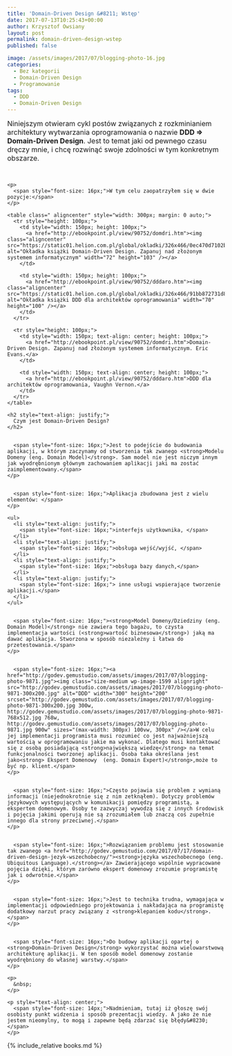 ```yaml
---
title: 'Domain-Driven Design &#8211; Wstęp'
date: 2017-07-13T10:25:43+00:00
author: Krzysztof Owsiany
layout: post
permalink: domain-driven-design-wstep
published: false

image: /assets/images/2017/07/blogging-photo-16.jpg
categories:
  - Bez kategorii
  - Domain-Driven Design
  - Programowanie
tags:
  - DDD
  - Domain-Driven Design
---
```

<div id="dslc-theme-content">
  <div id="dslc-theme-content-inner">
    <p>
      <span style="font-size: 16px;">Niniejszym otwieram cykl postów związanych z rozkminianiem architektury wytwarzania oprogramowania o nazwie <strong>DDD => Domain-Driven Design</strong>. Jest to temat jaki od pewnego czasu dręczy mnie, i chcę rozwinąć swoje zdolności w tym konkretnym obszarze.</span>
    </p>
    <!--break-->
    <p>
      &nbsp;
    </p>
    
    <p>
      <span style="font-size: 16px;">W tym celu zaopatrzyłem się w dwie pozycje:</span>
    </p>
    
    <table class=" aligncenter" style="width: 300px; margin: 0 auto;">
      <tr style="height: 100px;">
        <td style="width: 150px; height: 100px;">
          <a href="http://ebookpoint.pl/view/90752/domdri.htm"><img class="aligncenter" src="https://static01.helion.com.pl/global/okladki/326x466/0ec470d7102b93516012ee4849dc3a41,domdri.jpg" alt="Okładka książki Domain-Driven Design. Zapanuj nad złożonym systemem informatycznym" width="72" height="103" /></a>
        </td>
        
        <td style="width: 150px; height: 100px;">
          <a href="http://ebookpoint.pl/view/90752/dddaro.htm"><img class="aligncenter" src="https://static01.helion.com.pl/global/okladki/326x466/91bb872731d822a7c801afc2b4e9b8cc,dddaro.jpg" alt="Okładka książki DDD dla architektów oprogramowania" width="70" height="100" /></a>
        </td>
      </tr>
      
      <tr style="height: 100px;">
        <td style="width: 150px; text-align: center; height: 100px;">
          <a href="http://ebookpoint.pl/view/90752/domdri.htm">Domain-Driven Design. Zapanuj nad złożonym systemem informatycznym. Eric Evans.</a>
        </td>
        
        <td style="width: 150px; text-align: center; height: 100px;">
          <a href="http://ebookpoint.pl/view/90752/dddaro.htm">DDD dla architektów oprogramowania, Vaughn Vernon.</a>
        </td>
      </tr>
    </table>
    
    <h2 style="text-align: justify;">
      Czym jest Domain-Driven Design?
    </h2>
    

      <span style="font-size: 16px;">Jest to podejście do budowania aplikacji, w którym zaczynamy od stworzenia tak zwanego <strong>Modelu Domeny (eng. Domain Model)</strong>. Sam model nie jest niczym innym jak wyodrębnionym głównym zachowaniem aplikacji jaki ma zostać zaimplementowany.</span>
    </p>
    

      <span style="font-size: 16px;">Aplikacja zbudowana jest z wielu elementów: </span>
    </p>
    
    <ul>
      <li style="text-align: justify;">
        <span style="font-size: 16px;">interfejs użytkownika, </span>
      </li>
      <li style="text-align: justify;">
        <span style="font-size: 16px;">obsługa wejść/wyjść, </span>
      </li>
      <li style="text-align: justify;">
        <span style="font-size: 16px;">obsługa bazy danych,</span>
      </li>
      <li style="text-align: justify;">
        <span style="font-size: 16px;"> inne usługi wspierające tworzenie aplikacji.</span>
      </li>
    </ul>
    

      <span style="font-size: 16px;"><strong>Model Domeny/Dziedziny (eng. Domain Model)</strong> nie zawiera tego bagażu, to czysta implementacja wartości (<strong>wartość biznesowa</strong>) jaką ma dawać aplikacja. Stworzona w sposób niezależny i łatwa do przetestowania.</span>
    </p>
    

      <span style="font-size: 16px;"><a href="http://godev.gemustudio.com/assets/images/2017/07/blogging-photo-9871.jpg"><img class="size-medium wp-image-1599 alignright" src="http://godev.gemustudio.com/assets/images/2017/07/blogging-photo-9871-300x200.jpg" alt="DDD" width="300" height="200" srcset="http://godev.gemustudio.com/assets/images/2017/07/blogging-photo-9871-300x200.jpg 300w, http://godev.gemustudio.com/assets/images/2017/07/blogging-photo-9871-768x512.jpg 768w, http://godev.gemustudio.com/assets/images/2017/07/blogging-photo-9871.jpg 900w" sizes="(max-width: 300px) 100vw, 300px" /></a>W celu jej implementacji programista musi rozumieć co jest najważniejszą wartością w oprogramowaniu jakie ma wykonać. Dlatego musi kontaktować się z osobą posiadającą <strong>największą wiedzę</strong> na temat funkcjonalności tworzonej aplikacji. Osoba taka określana jest jako<strong> Ekspert Domenowy  (eng. Domain Expert)</strong>,może to być np. klient.</span>
    </p>
    

      <span style="font-size: 16px;">Często pojawia się problem z wymianą informacji (niejednokrotnie się z nim zetknąłem). Dotyczy problemów językowych występujących w komunikacji pomiędzy programistą, a ekspertem domenowym. Osoby te zazwyczaj wywodzą się z innych środowisk i pojęcia jakimi operują nie są zrozumiałem lub znaczą coś zupełnie innego dla strony przeciwnej.</span>
    </p>
    

      <span style="font-size: 16px;">Rozwiązaniem problemu jest stosowanie tak zwanego <a href="http://godev.gemustudio.com/2017/07/17/domain-driven-design-jezyk-wszechobecny/"><strong>języka wszechobecnego (eng. Ubiquitous Language).</strong></a> Zawierającego wspólnie wypracowane pojęcia dzięki, którym zarówno ekspert domenowy zrozumie programistę jak i odwrotnie.</span>
    </p>
    

      <span style="font-size: 16px;">Jest to technika trudna, wymagająca w implementacji odpowiedniego projektowania i nakładająca na programistę dodatkowy narzut pracy związany z <strong>klepaniem kodu</strong>.</span>
    </p>
    

      <span style="font-size: 16px;">Do budowy aplikacji opartej o <strong>Domain-Driven Design</strong> wykorzystać można wielowarstwową architekturę aplikacji. W ten sposób model domenowy zostanie wyodrębniony do własnej warstwy.</span>
    </p>
    
    <p>
      &nbsp;
    </p>
    
    <p style="text-align: center;">
      <span style="font-size: 14px;">Nadmieniam, tutaj iż głoszę swój osobisty punkt widzenia i sposób prezentacji wiedzy. A jako że nie jestem nieomylny, to mogą i zapewne będą zdarzać się błędy&#8230;</span>
    </p>
    
{% include_relative books.md %}

[image1]: http://godev.gemustudio.com/assets/images/2017/07/blogging-photo-9871.jpg